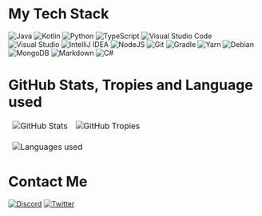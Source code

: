 
# My Tech Stack
![Java](https://img.shields.io/badge/java-%23ED8B00.svg?style=for-the-badge&logo=java&logoColor=white) ![Kotlin](https://img.shields.io/badge/kotlin-%237F52FF.svg?style=for-the-badge&logo=kotlin&logoColor=white) ![Python](https://img.shields.io/badge/python-3670A0?style=for-the-badge&logo=python&logoColor=ffdd54) ![TypeScript](https://img.shields.io/badge/typescript-%23007ACC.svg?style=for-the-badge&logo=typescript&logoColor=white) ![Visual Studio Code](https://img.shields.io/badge/Visual%20Studio%20Code-0078d7.svg?style=for-the-badge&logo=visual-studio-code&logoColor=white) ![Visual Studio](https://img.shields.io/badge/Visual%20Studio-5C2D91.svg?style=for-the-badge&logo=visual-studio&logoColor=white) ![IntelliJ IDEA](https://img.shields.io/badge/IntelliJIDEA-000000.svg?style=for-the-badge&logo=intellij-idea&logoColor=white) ![NodeJS](https://img.shields.io/badge/node.js-6DA55F?style=for-the-badge&logo=node.js&logoColor=white) ![Git](https://img.shields.io/badge/git-%23F05033.svg?style=for-the-badge&logo=git&logoColor=white) ![Gradle](https://img.shields.io/badge/Gradle-02303A.svg?style=for-the-badge&logo=Gradle&logoColor=white) ![Yarn](https://img.shields.io/badge/yarn-%232C8EBB.svg?style=for-the-badge&logo=yarn&logoColor=white) ![Debian](https://img.shields.io/badge/Debian-D70A53?style=for-the-badge&logo=debian&logoColor=white) ![MongoDB](https://img.shields.io/badge/MongoDB-%234ea94b.svg?style=for-the-badge&logo=mongodb&logoColor=white) ![Markdown](https://img.shields.io/badge/markdown-%23000000.svg?style=for-the-badge&logo=markdown&logoColor=white) ![C#](https://img.shields.io/badge/c%23-%23239120.svg?style=for-the-badge&logo=c-sharp&logoColor=white)

# GitHub Stats, Tropies and Language used
<table align="center" border="0" cellpadding="0" cellspacing="0">
  <thead>
    <tr>
      <td>
        <img
          src="https://github-readme-stats.vercel.app/api?username=reim-developer&show_icons=true&locale=en&theme=tokyonight&count_private=true"
          alt="GitHub Stats"
        />
      </td>
        <td>
        <img
          src="https://github-trophies.vercel.app/?username=reim-developer&theme=onedark&no-frame=false&no-bg=false&margin-w=4"
          alt="GitHub Tropies"
        />
  </thead>
</table>
<table aligh="center" border="0" cellpadding="0" cellspacing="0">
  <thead>
    <tr>
        </td>
       <td>
        <img
          src="https://github-readme-stats.vercel.app/api/top-langs/?username=Reim-developer&layout=compact&theme=dark&no_border=true"
          alt="Languages used"
        />
      </td>
    </tr>
    </tr>
  </thead>
</table>

# Contact Me
[![Discord](https://img.shields.io/badge/Discord-%235865F2.svg?style=for-the-badge&logo=discord&logoColor=white)](https://discordapp.com/users/1043482116127727666) [![Twitter](https://img.shields.io/badge/Twitter-%231DA1F2.svg?style=for-the-badge&logo=Twitter&logoColor=white)](https://x.com/Reim_empdev)

